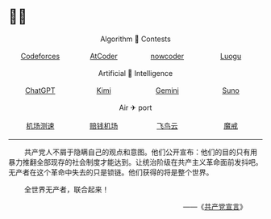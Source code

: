 <style>
    .container {
        display: flex;
        text-align: center;
    }
    .item {
        flex: 1;
        margin: 3px 0;
    }
</style>

# 😶‍🌫️

<center>

Algorithm 🤺 Contests

</center>

<div class="container">
    <div class="item">
        <a href="https://codeforces.com/contests" target="_blank"> Codeforces </a>
    </div>
    <div class="item">
        <a href="https://atcoder.jp/contests/" target="_blank"> AtCoder </a>
    </div>
    <div class="item">
        <a href="https://ac.nowcoder.com/acm/contest/vip-index" target="_blank"> nowcoder </a>
    </div>
    <div class="item">
        <a href="https://www.luogu.com.cn/contest/list" target="_blank"> Luogu </a>
    </div>
</div>

<center>

Artificial 🤖 Intelligence

</center>

<div class="container">
    <div class="item">
        <a href="https://chatgpt.com/" target="_blank"> ChatGPT </a> 
    </div>
    <div class="item">
        <a href="https://kimi.moonshot.cn/" target="_blank"> Kimi </a> 
    </div>
    <div class="item">
        <a href="https://gemini.google.com/" target="_blank"> Gemini </a> 
    </div>
    <div class="item">
        <a href="https://suno.com/" target="_blank"> Suno </a> 
    </div>
</div>

<center>

Air ✈ port

</center>

<div class="container">
    <div class="item">
        <a href="https://www.duyaoss.com/archives/3/" target="_blank"> 机场测速 </a> 
    </div>
    <div class="item">
        <a href="https://www.xn--mes358aby2apfg.com/#/register?code=LiwVR4BR" target="_blank"> 赔钱机场 </a> 
    </div>
    <div class="item">
        <a href="https://feiniaoyun.top/#/register?code=MfZSDsfM" target="_blank"> 飞鸟云 </a> 
    </div>
    <div class="item">
        <a href="https://mojie.me/#/register?code=H6CrDt7x" target="_blank"> 魔戒 </a> 
    </div>
</div>

---

&nbsp;&nbsp;&nbsp;&nbsp;&nbsp;&nbsp;&nbsp;&nbsp;共产党人不屑于隐瞒自己的观点和意图。他们公开宣布：他们的目的只有用暴力推翻全部现存的社会制度才能达到。让统治阶级在共产主义革命面前发抖吧。无产者在这个革命中失去的只是锁链。他们获得的将是整个世界。

&nbsp;&nbsp;&nbsp;&nbsp;&nbsp;&nbsp;&nbsp;&nbsp;全世界无产者，联合起来！

<div align="right">
——《<a href="https://www.marxists.org/chinese/marx/01.htm">共产党宣言</a>》&nbsp;&nbsp;&nbsp;&nbsp;&nbsp;&nbsp;&nbsp;&nbsp;
</div>
